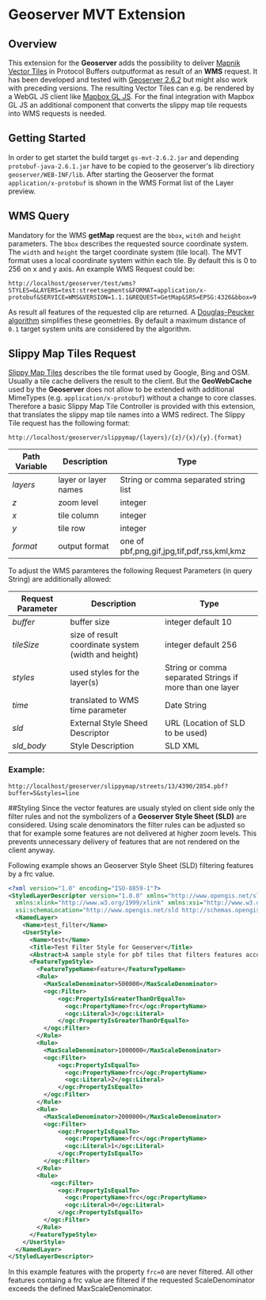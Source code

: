 # Geoserver MVT Extension

## Overview
This extension for the **Geoserver** adds the possibility to deliver [Mapnik Vector Tiles](https://github.com/mapbox/mapnik-vector-tile/) in Protocol Buffers outputformat as result of an **WMS** request. It has been developed and tested with [Geoserver 2.6.2](http://geoserver.org) but might also work with preceding versions.
The resulting Vector Tiles can e.g. be rendered by a WebGL JS client like [Mapbox GL JS](https://www.mapbox.com/mapbox-gl-js/api/). For the final integration with Mapbox GL JS an additional component that converts the slippy map tile requests into WMS requests is needed.

## Getting Started
In order to get startet the build target ```gs-mvt-2.6.2.jar``` and depending ```protobuf-java-2.6.1.jar``` have to be copied to the geoserver's lib directiory ```geoserver/WEB-INF/lib```. After starting the Geoserver the format ```application/x-protobuf``` is shown in the WMS Format list of the Layer preview.

## WMS Query
Mandatory for the WMS **getMap** request are the ```bbox```, ```witdh``` and ```height``` parameters. The ```bbox``` describes the requested source coordinate system. The ```width``` and ```height``` the target coordinate system (tile local). The MVT format uses a local coordinate system within each tile. By default this is 0 to 256 on x and y axis. An example WMS Request could be: 
```
http://localhost/geoserver/test/wms?STYLES=&LAYERS=test:streetsegments&FORMAT=application/x-protobuf&SERVICE=WMS&VERSION=1.1.1&REQUEST=GetMap&SRS=EPSG:4326&bbox=9.499057554653266,46.410057509506515,17.1504898071289,49.0165481567383&WIDTH=256&HEIGHT=256
```
As result all features of the requested clip are returned. A [Douglas-Peucker algorithm](http://en.wikipedia.org/wiki/Ramer%E2%80%93Douglas%E2%80%93Peucker_algorithm) simplifies these geometries. By default a maximum distance of ```0.1``` target system units are considered by the algorithm.

## Slippy Map Tiles Request
[Slippy Map Tiles](http://wiki.openstreetmap.org/wiki/Slippy_map_tilenames) describes the tile format used by Google, Bing and OSM. Usually a tile cache delivers the result to the client. But the **GeoWebCache** used by the **Geoserver** does not allow to be extended with additional MimeTypes (e.g. ```application/x-protobuf```) without a change to core classes. Therefore a basic Slippy Map Tile Controller is provided with this extension, that translates the slippy map tile names into a WMS redirect. The Slippy Tile request has the following format:
```
http://localhost/geoserver/slippymap/{layers}/{z}/{x}/{y}.{format}
```
Path Variable | Description | Type
------------- | ----------- | -------
*layers* | layer or layer names | String or comma separated string list
*z* | zoom level | integer
*x* | tile column | integer
*y* | tile row | integer
*format* | output format | one of pbf,png,gif,jpg,tif,pdf,rss,kml,kmz

To adjust the WMS paramteres the following Request Parameters (in query String) are additionally allowed:

Request Parameter | Description | Type
----------------- | ----------- | -----
*buffer* | buffer size | integer default 10
*tileSize* | size of result coordinate system (width and height) | integer default 256
*styles* | used styles for the layer(s) | String or comma separated Strings if more than one layer
*time* | translated to WMS time parameter | Date String
*sld* | External Style Sheed Descriptor | URL (Location of SLD to be used)
*sld_body* | Style Description | SLD XML

### Example:
```
http://localhost/geoserver/slippymap/streets/13/4390/2854.pbf?buffer=5&styles=line
```

##Styling
Since the vector features are usualy styled on client side only the filter rules and not the symbolizers of a **Geoserver Style Sheet (SLD)** are considered. Using scale denominators the filter rules can be adjusted so that for example some features are not delivered at higher zoom levels. This prevents unnecessary delivery of features that are not rendered on the client anyway.

Following example shows an Geoserver Style Sheet (SLD) filtering features by a frc value.

```xml
<?xml version="1.0" encoding="ISO-8859-1"?>
<StyledLayerDescriptor version="1.0.0" xmlns="http://www.opengis.net/sld" xmlns:ogc="http://www.opengis.net/ogc"
  xmlns:xlink="http://www.w3.org/1999/xlink" xmlns:xsi="http://www.w3.org/2001/XMLSchema-instance"
  xsi:schemaLocation="http://www.opengis.net/sld http://schemas.opengis.net/sld/1.0.0/StyledLayerDescriptor.xsd">
  <NamedLayer>
    <Name>test_filter</Name>
    <UserStyle>
      <Name>test</Name>
      <Title>Test Filter Style for Geoserver</Title>
      <Abstract>A sample style for pbf tiles that filters features according to its frc property</Abstract>
      <FeatureTypeStyle>
        <FeatureTypeName>Feature</FeatureTypeName>        
        <Rule>          
          <MaxScaleDenominator>500000</MaxScaleDenominator>          
          <ogc:Filter>            
              <ogc:PropertyIsGreaterThanOrEqualTo>
                <ogc:PropertyName>frc</ogc:PropertyName>
                <ogc:Literal>3</ogc:Literal>
              </ogc:PropertyIsGreaterThanOrEqualTo>                
          </ogc:Filter>         
        </Rule>
        <Rule>          
          <MaxScaleDenominator>1000000</MaxScaleDenominator>          
          <ogc:Filter>            
              <ogc:PropertyIsEqualTo>
                <ogc:PropertyName>frc</ogc:PropertyName>
                <ogc:Literal>2</ogc:Literal>
              </ogc:PropertyIsEqualTo>              
          </ogc:Filter>          
        </Rule>
        <Rule>          
          <MaxScaleDenominator>2000000</MaxScaleDenominator>          
          <ogc:Filter>            
              <ogc:PropertyIsEqualTo>
                <ogc:PropertyName>frc</ogc:PropertyName>
                <ogc:Literal>1</ogc:Literal>
              </ogc:PropertyIsEqualTo>              
          </ogc:Filter>           
        </Rule> 
        <Rule>
        	<ogc:Filter>            
              <ogc:PropertyIsEqualTo>
                <ogc:PropertyName>frc</ogc:PropertyName>
                <ogc:Literal>0</ogc:Literal>
              </ogc:PropertyIsEqualTo>              
          </ogc:Filter>        
        </Rule>
      </FeatureTypeStyle>
    </UserStyle>
  </NamedLayer>
</StyledLayerDescriptor>
```
In this example features with the property ```frc=0``` are never filtered. All other features containg a frc value are filtered if the requested ScaleDenominator exceeds the defined MaxScaleDenominator.
